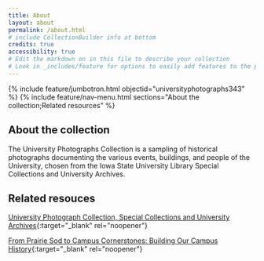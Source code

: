 ```yaml
---
title: About
layout: about
permalink: /about.html
# include CollectionBuilder info at bottom
credits: true
accessibility: true
# Edit the markdown on in this file to describe your collection
# Look in _includes/feature for options to easily add features to the page
---
```


{% include feature/jumbotron.html objectid="universityphotographs343" %} 
{% include feature/nav-menu.html sections="About the collection;Related resources" %}

## About the collection

The University Photographs Collection is a sampling of historical photographs documenting the various events, buildings, and people of the University, chosen from the Iowa State University Library Special Collections and University Archives.

## Related resouces

[University Photograph Collection, Special Collections and University Archives](https://specialcollections.lib.iastate.edu/collections/photograph-and-slide-collections/university-photograph-collection){:target="_blank" rel="noopener"}

[From Prairie Sod to Campus Cornerstones: Building Our Campus History](https://n2t.net/ark:/87292/w9125qf2p){:target="_blank" rel="noopener"}

